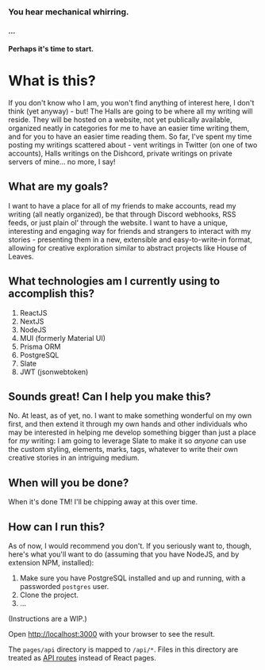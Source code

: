 ### You hear mechanical whirring.
#### ...
#### Perhaps it's time to start.

# What is this?

If you don't know who I am, you won't find anything of interest here, I don't think (yet anyway) - but!
The Halls are going to be where all my writing will reside. They will be hosted on a website, not yet publically available, organized neatly in categories for me to have an easier time writing them, and for you to have an easier time reading them. So far, I've spent my time posting my writings scattered about - vent writings in Twitter (on one of two accounts), Halls writings on the Dishcord, private writings on private servers of mine... no more, I say!

## What are my goals?

I want to have a place for all of my friends to make accounts, read my writing (all neatly organized), be that through Discord webhooks, RSS feeds, or just plain ol' through the website.
I want to have a unique, interesting and engaging way for friends and strangers to interact with my stories - presenting them in a new, extensible and easy-to-write-in format, allowing for creative exploration similar to abstract projects like House of Leaves.

## What technologies am I currently using to accomplish this?

1. ReactJS
2. NextJS
3. NodeJS
4. MUI (formerly Material UI)
5. Prisma ORM
6. PostgreSQL
7. Slate
8. JWT (jsonwebtoken)

## Sounds great! Can I help you make this?

No. At least, as of yet, no. I want to make something wonderful on my own first, and then extend it through my own hands and other individuals who may be interested in helping me develop something bigger than just a place for *my* writing: I am going to leverage Slate to make it so *anyone* can use the custom styling, elements, marks, tags, whatever to write their own creative stories in an intriguing medium.

## When will you be done?

When it's done TM! I'll be chipping away at this over time.

## How can I run this?

As of now, I would recommend you don't. If you seriously want to, though, here's what you'll want to do (assuming that you have NodeJS, and by extension NPM, installed):

1. Make sure you have PostgreSQL installed and up and running, with a passworded `postgres` user.
2. Clone the project.
3. ...

(Instructions are a WIP.)

Open [http://localhost:3000](http://localhost:3000) with your browser to see the result.

The `pages/api` directory is mapped to `/api/*`. Files in this directory are treated as [API routes](https://nextjs.org/docs/api-routes/introduction) instead of React pages.
